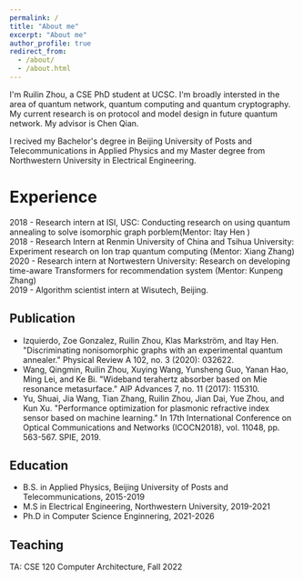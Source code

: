 ```yaml
---
permalink: /
title: "About me"
excerpt: "About me"
author_profile: true
redirect_from: 
  - /about/
  - /about.html
---
```


I'm Ruilin Zhou, a CSE PhD student at UCSC. I'm broadly intersted in the area of quantum network, quantum computing and quantum cryptography. My current research is on protocol and model design in future quantum network. My advisor is Chen Qian. 

I recived my Bachelor's degree in Beijing University of Posts and Telecommunications in Applied Physics and my Master degree from Northwestern University in Electrical Engineering. 


Experience
======
2018 - Research intern at ISI, USC: Conducting research on using quantum annealing to solve isomorphic graph porblem(Mentor: Itay Hen )  
2018 - Research Intern at Renmin University of China and Tsihua University: Experiment research on Ion trap quantum computing (Mentor: Xiang Zhang)  
2020 - Research intern at Nortwestern University: Research on developing time-aware Transformers for recommendation system (Mentor: Kunpeng Zhang)  
2019 - Algorithm scientist intern at Wisutech, Beijing. 

Publication
------
* Izquierdo, Zoe Gonzalez, Ruilin Zhou, Klas Markström, and Itay Hen. "Discriminating nonisomorphic graphs with an experimental quantum annealer." Physical Review A 102, no. 3 (2020): 032622.
* Wang, Qingmin, Ruilin Zhou, Xuying Wang, Yunsheng Guo, Yanan Hao, Ming Lei, and Ke Bi. "Wideband terahertz absorber based on Mie resonance metasurface." AIP Advances 7, no. 11 (2017): 115310.
* Yu, Shuai, Jia Wang, Tian Zhang, Ruilin Zhou, Jian Dai, Yue Zhou, and Kun Xu. "Performance optimization for plasmonic refractive index sensor based on machine learning." In 17th International Conference on Optical Communications and Networks (ICOCN2018), vol. 11048, pp. 563-567. SPIE, 2019.

Education
------
* B.S. in Applied Physics, Beijing University of Posts and Telecommunications, 2015-2019    
* M.S in Electrical Engineering, Northwestern University, 2019-2021  
* Ph.D in Computer Science Enginnering, 2021-2026

Teaching 
------
TA: CSE 120 Computer Architecture, Fall 2022

